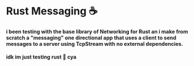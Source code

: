 # Rust Messaging  ☕
#### i been testing with the base library of Networking for Rust an i make from scratch a "messaging" one directional app that uses a client to send messages to a server using TcpStream with no external dependencies.
#### idk im just testing rust 🖤 cya
